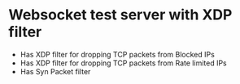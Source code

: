 <h1> Websocket test server with XDP filter </h1>

- Has XDP filter for dropping TCP packets from Blocked IPs
- Has XDP filter for dropping TCP packets from Rate limited IPs
- Has Syn Packet filter
